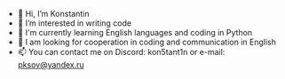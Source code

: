 - 👋 Hi, I’m Konstantin
- 👀 I’m interested in writing code
- 🌱 I'm currently learning English languages and coding in Python
- 💞️ I am looking for cooperation in coding and communication in English
- 📫 You can contact me on Discord: kon5tant1n   or e-mail:   pksov@yandex.ru

<!---
Konsteam/Konsteam is a ✨ special ✨ repository because its `README.md` (this file) appears on your GitHub profile.
You can click the Preview link to take a look at your changes.
--->
